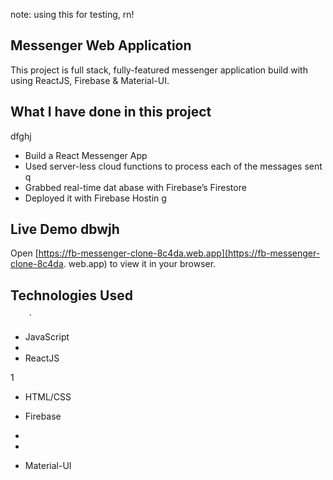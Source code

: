 note: using this for testing, rn!

## Messenger Web Application 

This project is full stack, fully-featured messenger application build with using ReactJS, Firebase & Material-UI.

                
## What I have done in this project       
dfghj
- Build a React Messenger App     
- Used server-less cloud functions to process each of the messages sent     q   
- Grabbed real-time dat abase        with Firebase’s Firestore    
- Deployed it with Firebase Hostin    g                     
                  
## Live Demo                                                                                                                                                             dbwjh
Open [https://fb-messenger-clone-8c4da.web.app](https://fb-messenger-clone-8c4da.
web.app) to view it in your
browser.                  
                
## Technologies Used                              
        
        
        
        
        `                                   
        
        
                                                                                                                                                            
- JavaScript                                          
- 
- ReactJS                   


1                          
            
                        



- HTML/CSS


- Firebase
- 
- 



- Material-UI


